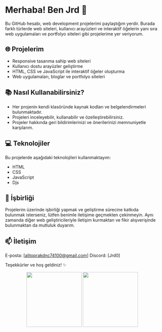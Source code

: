 # Merhaba! Ben Jrd 👋

Bu GitHub hesabı, web development projelerimi paylaştığım yerdir. Burada farklı türlerde web siteleri, kullanıcı arayüzleri ve interaktif öğelerin yanı sıra web uygulamaları ve portfolyo siteleri gibi projelerime yer veriyorum.

## 🌐 Projelerim

- Responsive tasarıma sahip web siteleri
- Kullanıcı dostu arayüzler geliştirme
- HTML, CSS ve JavaScript ile interaktif öğeler oluşturma
- Web uygulamaları, bloglar ve portfolyo siteleri

## 📚 Nasıl Kullanabilirsiniz?

- Her projenin kendi klasöründe kaynak kodları ve belgelendirmeleri bulunmaktadır.
- Projeleri inceleyebilir, kullanabilir ve özelleştirebilirsiniz.
- Projeler hakkında geri bildirimlerinizi ve önerilerinizi memnuniyetle karşılarım.

## 💻 Teknolojiler

Bu projelerde aşağıdaki teknolojileri kullanmaktayım:

- HTML
- CSS
- JavaScript
- Djs

## 🤝 İşbirliği

Projelerim üzerinde işbirliği yapmak ve geliştirme sürecine katkıda bulunmak isterseniz, lütfen benimle iletişime geçmekten çekinmeyin. Aynı zamanda diğer web geliştiricileriyle iletişim kurmaktan ve fikir alışverişinde bulunmaktan da mutluluk duyarım.

## 📫 İletişim

E-posta: [alitoprakdnc74100@gmail.com]
Discord: [Jrd0]

Teşekkürler ve hoş geldiniz! ✨


<p align="center">
      <img height="180em" src="https://github-readme-stats.vercel.app/api?username=JrdDeveloper&theme=TEMA-İSMİ&show_icons=true&count_private=true)"/>
      <img height="180em" src="https://github-readme-stats-eight-theta.vercel.app/api/top-langs/?username=JrdDeveloper&layout=compact&langs_count=8&theme=TEMA-İSMİ"/>
</p>
